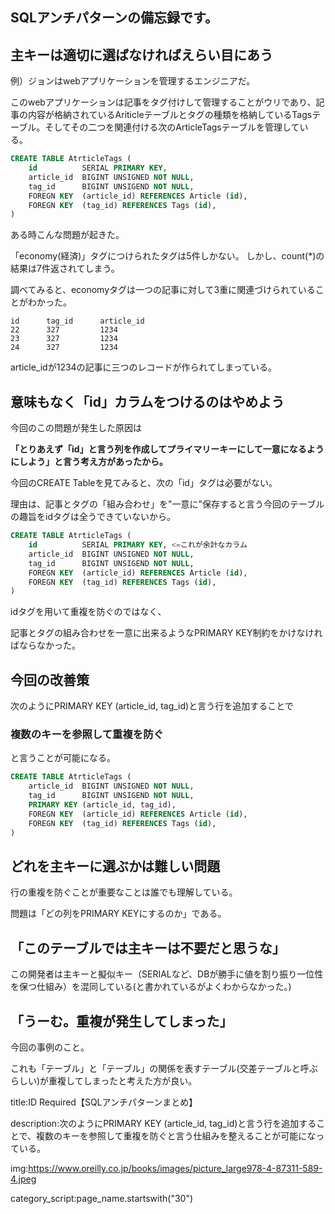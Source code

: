 

## SQLアンチパターンの備忘録です。


## 主キーは適切に選ばなければえらい目にあう

例）ジョンはwebアプリケーションを管理するエンジニアだ。

このwebアプリケーションは記事をタグ付けして管理することがウリであり、記事の内容が格納されているAriticleテーブルとタグの種類を格納しているTagsテーブル。そしてその二つを関連付ける次のArticleTagsテーブルを管理している。

```sql
CREATE TABLE AtrticleTags (
    id          SERIAL PRIMARY KEY,
    article_id  BIGINT UNSIGNED NOT NULL,
    tag_id      BIGINT UNSIGEND NOT NULL,
    FOREGN KEY  (article_id) REFERENCES Article (id),
    FOREGN KEY  (tag_id) REFERENCES Tags (id),
)
```

ある時こんな問題が起きた。

「economy(経済)」タグにつけられたタグは5件しかない。
しかし、count(*)の結果は7件返されてしまう。

調べてみると、economyタグは一つの記事に対して3重に関連づけられていることがわかった。

```
id      tag_id      article_id
22      327         1234
23      327         1234
24      327         1234
```

article_idが1234の記事に三つのレコードが作られてしまっている。


## 意味もなく「id」カラムをつけるのはやめよう

今回のこの問題が発生した原因は

<strong>
「とりあえず「id」と言う列を作成してプライマリーキーにして一意になるようにしよう」と言う考え方があったから。
</strong>

今回のCREATE Tableを見てみると、次の「id」タグは必要がない。

理由は、記事とタグの「組み合わせ」を"一意に"保存すると言う今回のテーブルの趣旨をidタグは全うできていないから。

```sql
CREATE TABLE AtrticleTags (
    id          SERIAL PRIMARY KEY, <=これが余計なカラム
    article_id  BIGINT UNSIGNED NOT NULL,
    tag_id      BIGINT UNSIGEND NOT NULL,
    FOREGN KEY  (article_id) REFERENCES Article (id),
    FOREGN KEY  (tag_id) REFERENCES Tags (id),
)
```

idタグを用いて重複を防ぐのではなく、

記事とタグの組み合わせを一意に出来るようなPRIMARY KEY制約をかけなければならなかった。



## 今回の改善策

次のようにPRIMARY KEY (article_id, tag_id)と言う行を追加することで

### 複数のキーを参照して重複を防ぐ

と言うことが可能になる。

```sql
CREATE TABLE AtrticleTags (
    article_id  BIGINT UNSIGNED NOT NULL,
    tag_id      BIGINT UNSIGEND NOT NULL,
    PRIMARY KEY (article_id, tag_id),
    FOREGN KEY  (article_id) REFERENCES Article (id),
    FOREGN KEY  (tag_id) REFERENCES Tags (id),
)
```






## どれを主キーに選ぶかは難しい問題

行の重複を防ぐことが重要なことは誰でも理解している。

問題は「どの列をPRIMARY KEYにするのか」である。


## 「このテーブルでは主キーは不要だと思うな」

この開発者は主キーと擬似キー（SERIALなど、DBが勝手に値を割り振り一位性を保つ仕組み）を混同している(と書かれているがよくわからなかった。)


## 「うーむ。重複が発生してしまった」

今回の事例のこと。

これも「テーブル」と「テーブル」の関係を表すテーブル(交差テーブルと呼ぶらしい)が重複してしまったと考えた方が良い。



















title:ID Required【SQLアンチパターンまとめ】


description:次のようにPRIMARY KEY (article_id, tag_id)と言う行を追加することで、複数のキーを参照して重複を防ぐと言う仕組みを整えることが可能になっている。

img:https://www.oreilly.co.jp/books/images/picture_large978-4-87311-589-4.jpeg


category_script:page_name.startswith("30")




